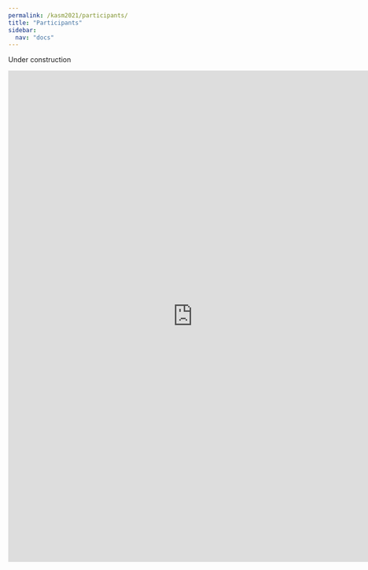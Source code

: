 ```yaml
---
permalink: /kasm2021/participants/
title: "Participants"
sidebar:
  nav: "docs"
---
```


<!-- Under construction

| Name | Institution | Position | Science Team |
|------| ----------- | --- | ---|
| Jessica Lu | UC Berkeley | Faculty | KAPA Science |
| Matthew Freeman | UC Berkeley | Postdoc | KAPA Science | -->

Under construction

<iframe src="https://docs.google.com/spreadsheets/d/e/2PACX-1vSMD0JJ1suz72xNCVEQQsEt5G0QQ_FiVNlIwnAf0vJy7qtDFhn6TcSALwxYN7-BDTX3t987b8VCk110/pubhtml?gid=1215764555&amp;single=true&amp;widget=true&amp;headers=false" width="750" height="1000" frameborder="0" marginheight="0" marginwidth="0"></iframe>